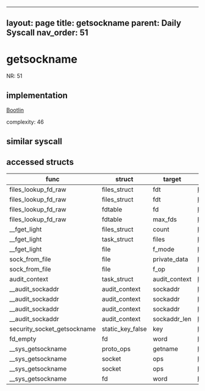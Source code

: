 
---
layout: page
title: getsockname
parent: Daily Syscall
nav_order: 51
---
        

# getsockname
NR: 51

## implementation
[Bootlin](https://elixir.bootlin.com/linux/v6.14.7/source/net/socket.c#L2103)

complexity: 46


## similar syscall


## accessed structs

|func|struct|target|location|has_read|has_write|
|--|--|--|--|--|--|
|files_lookup_fd_raw|files_struct|fdt|https://elixir.bootlin.com/linux/v6.14.7/source/include/linux/fdtable.h#L74|true|true|
|files_lookup_fd_raw|files_struct|fdt|https://elixir.bootlin.com/linux/v6.14.7/source/include/linux/fdtable.h#L74|false|false|
|files_lookup_fd_raw|fdtable|fd|https://elixir.bootlin.com/linux/v6.14.7/source/include/linux/fdtable.h#L84|true|true|
|files_lookup_fd_raw|fdtable|max_fds|https://elixir.bootlin.com/linux/v6.14.7/source/include/linux/fdtable.h#L75|true|true|
|__fget_light|files_struct|count|https://elixir.bootlin.com/linux/v6.14.7/source/fs/file.c#L1154|false|false|
|__fget_light|task_struct|files|https://elixir.bootlin.com/linux/v6.14.7/source/fs/file.c#L1142|true|true|
|__fget_light|file|f_mode|https://elixir.bootlin.com/linux/v6.14.7/source/fs/file.c#L1156|true|true|
|sock_from_file|file|private_data|https://elixir.bootlin.com/linux/v6.14.7/source/net/socket.c#L520|true|true|
|sock_from_file|file|f_op|https://elixir.bootlin.com/linux/v6.14.7/source/net/socket.c#L519|true|true|
|audit_context|task_struct|audit_context|https://elixir.bootlin.com/linux/v6.14.7/source/include/linux/audit.h#L316|true|true|
|__audit_sockaddr|audit_context|sockaddr|https://elixir.bootlin.com/linux/v6.14.7/source/kernel/auditsc.c#L2716|true|true|
|__audit_sockaddr|audit_context|sockaddr|https://elixir.bootlin.com/linux/v6.14.7/source/kernel/auditsc.c#L2707|true|true|
|__audit_sockaddr|audit_context|sockaddr|https://elixir.bootlin.com/linux/v6.14.7/source/kernel/auditsc.c#L2712|false|false|
|__audit_sockaddr|audit_context|sockaddr_len|https://elixir.bootlin.com/linux/v6.14.7/source/kernel/auditsc.c#L2715|false|false|
|security_socket_getsockname|static_key_false|key|https://elixir.bootlin.com/linux/v6.14.7/source/security/security.c#L4705|false|false|
|fd_empty|fd|word|https://elixir.bootlin.com/linux/v6.14.7/source/include/linux/file.h#L47|true|true|
|__sys_getsockname|proto_ops|getname|https://elixir.bootlin.com/linux/v6.14.7/source/net/socket.c#L2095|true|true|
|__sys_getsockname|socket|ops|https://elixir.bootlin.com/linux/v6.14.7/source/net/socket.c#L2095|true|true|
|__sys_getsockname|socket|ops|https://elixir.bootlin.com/linux/v6.14.7/source/net/socket.c#L2095|false|false|
|__sys_getsockname|fd|word|https://elixir.bootlin.com/linux/v6.14.7/source/net/socket.c#L2087|true|true|

